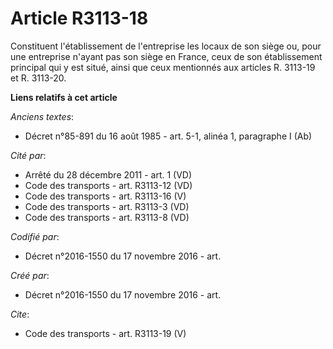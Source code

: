 # Article R3113-18

Constituent l'établissement de l'entreprise les locaux de son siège ou, pour une entreprise n'ayant pas son siège en France,
ceux de son établissement principal qui y est situé, ainsi que ceux mentionnés aux articles R. 3113-19 et R. 3113-20.

**Liens relatifs à cet article**

_Anciens textes_:

  - Décret n°85-891 du 16 août 1985 - art. 5-1, alinéa 1, paragraphe I  (Ab)

_Cité par_:

  - Arrêté du 28 décembre 2011 - art. 1 (VD)
  - Code des transports - art. R3113-12 (VD)
  - Code des transports - art. R3113-16 (V)
  - Code des transports - art. R3113-3 (VD)
  - Code des transports - art. R3113-8 (VD)

_Codifié par_:

  - Décret n°2016-1550 du 17 novembre 2016 - art.

_Créé par_:

  - Décret n°2016-1550 du 17 novembre 2016 - art.

_Cite_:

  - Code des transports - art. R3113-19 (V)
